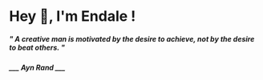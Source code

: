 <h1 title="head"> Hey 👋, I'm Endale !</h1>

**<h5><i>" A creative man is motivated by the desire to achieve, not by the desire to beat others. "</i></h5>**

*<b>___ Ayn Rand ___</b>*
